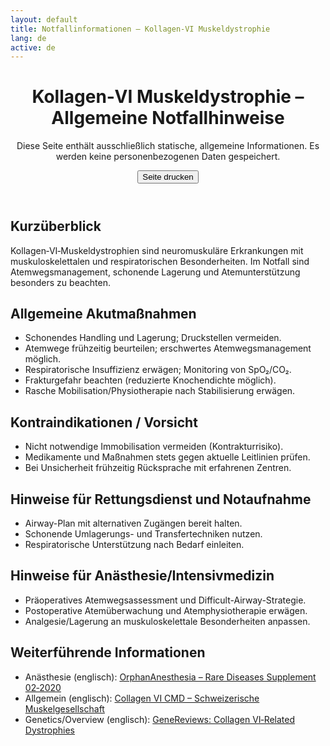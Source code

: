 ```yaml
---
layout: default
title: Notfallinformationen – Kollagen‑VI Muskeldystrophie
lang: de
active: de
---
```


<div class="container py-4">
  <header class="mb-4">
    <h1 class="h3">Kollagen‑VI Muskeldystrophie – Allgemeine Notfallhinweise</h1>
    <p class="text-muted">Diese Seite enthält ausschließlich statische, allgemeine Informationen. Es werden keine personenbezogenen Daten gespeichert.</p>
    <div class="print-controls">
      <button class="btn btn-outline-secondary btn-sm" onclick="window.print()">Seite drucken</button>
    </div>
  </header>

  <section class="mb-4">
    <h2 class="h5">Kurzüberblick</h2>
    <p>Kollagen‑VI‑Muskeldystrophien sind neuromuskuläre Erkrankungen mit muskuloskelettalen und respiratorischen Besonderheiten. Im Notfall sind Atemwegsmanagement, schonende Lagerung und Atemunterstützung besonders zu beachten.</p>
  </section>

  <section class="mb-4">
    <h2 class="h5">Allgemeine Akutmaßnahmen</h2>
    <ul>
      <li>Schonendes Handling und Lagerung; Druckstellen vermeiden.</li>
      <li>Atemwege frühzeitig beurteilen; erschwertes Atemwegsmanagement möglich.</li>
      <li>Respiratorische Insuffizienz erwägen; Monitoring von SpO₂/CO₂.</li>
      <li>Frakturgefahr beachten (reduzierte Knochendichte möglich).</li>
      <li>Rasche Mobilisation/Physiotherapie nach Stabilisierung erwägen.</li>
    </ul>
  </section>

  <section class="mb-4">
    <h2 class="h5">Kontraindikationen / Vorsicht</h2>
    <ul>
      <li>Nicht notwendige Immobilisation vermeiden (Kontrakturrisiko).</li>
      <li>Medikamente und Maßnahmen stets gegen aktuelle Leitlinien prüfen.</li>
      <li>Bei Unsicherheit frühzeitig Rücksprache mit erfahrenen Zentren.</li>
    </ul>
  </section>

  <section class="mb-4">
    <h2 class="h5">Hinweise für Rettungsdienst und Notaufnahme</h2>
    <ul>
      <li>Airway-Plan mit alternativen Zugängen bereit halten.</li>
      <li>Schonende Umlagerungs- und Transfertechniken nutzen.</li>
      <li>Respiratorische Unterstützung nach Bedarf einleiten.</li>
    </ul>
  </section>

  <section class="mb-4">
    <h2 class="h5">Hinweise für Anästhesie/Intensivmedizin</h2>
    <ul>
      <li>Präoperatives Atemwegsassessment und Difficult-Airway-Strategie.</li>
      <li>Postoperative Atemüberwachung und Atemphysiotherapie erwägen.</li>
      <li>Analgesie/Lagerung an muskuloskelettale Besonderheiten anpassen.</li>
    </ul>
  </section>

  <section>
    <h2 class="h5">Weiterführende Informationen</h2>
    <ul>
      <li>Anästhesie (englisch): <a href="https://www.ai-online.info/images/ai-ausgabe/2020/02-2020/Supplement_02-2020_OrphanAnesthesia_2.pdf">OrphanAnesthesia – Rare Diseases Supplement 02‑2020</a></li>
      <li>Allgemein (englisch): <a href="https://www.muskelgesellschaft.ch/wp-content/uploads/2021/07/Collagen-VI-CMD.pdf">Collagen VI CMD – Schweizerische Muskelgesellschaft</a></li>
      <li>Genetics/Overview (englisch): <a href="https://www.ncbi.nlm.nih.gov/books/NBK1503/">GeneReviews: Collagen VI‑Related Dystrophies</a></li>
    </ul>
  </section>
</div>
